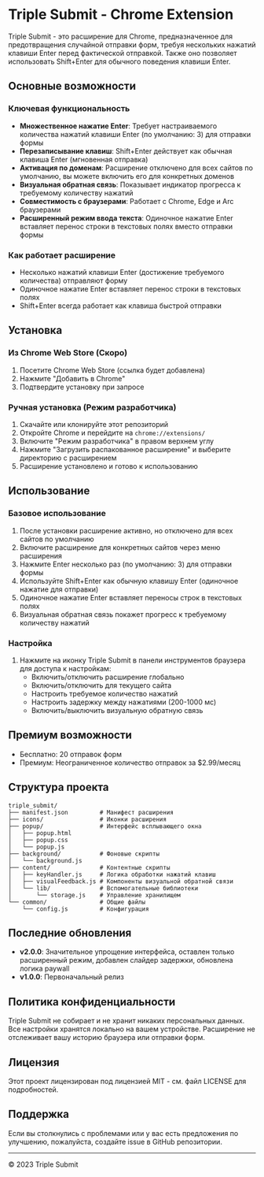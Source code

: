 # Triple Submit - Chrome Extension

Triple Submit - это расширение для Chrome, предназначенное для предотвращения случайной отправки форм, требуя нескольких нажатий клавиши Enter перед фактической отправкой. Также оно позволяет использовать Shift+Enter для обычного поведения клавиши Enter.

## Основные возможности

### Ключевая функциональность
- **Множественное нажатие Enter**: Требует настраиваемого количества нажатий клавиши Enter (по умолчанию: 3) для отправки формы
- **Перезаписывание клавиш**: Shift+Enter действует как обычная клавиша Enter (мгновенная отправка)
- **Активация по доменам**: Расширение отключено для всех сайтов по умолчанию, вы можете включить его для конкретных доменов
- **Визуальная обратная связь**: Показывает индикатор прогресса к требуемому количеству нажатий
- **Совместимость с браузерами**: Работает с Chrome, Edge и Arc браузерами
- **Расширенный режим ввода текста**: Одиночное нажатие Enter вставляет перенос строки в текстовых полях вместо отправки формы

### Как работает расширение
- Несколько нажатий клавиши Enter (достижение требуемого количества) отправляют форму
- Одиночное нажатие Enter вставляет перенос строки в текстовых полях
- Shift+Enter всегда работает как клавиша быстрой отправки

## Установка

### Из Chrome Web Store (Скоро)
1. Посетите Chrome Web Store (ссылка будет добавлена)
2. Нажмите "Добавить в Chrome"
3. Подтвердите установку при запросе

### Ручная установка (Режим разработчика)
1. Скачайте или клонируйте этот репозиторий
2. Откройте Chrome и перейдите на `chrome://extensions/`
3. Включите "Режим разработчика" в правом верхнем углу
4. Нажмите "Загрузить распакованное расширение" и выберите директорию с расширением
5. Расширение установлено и готово к использованию

## Использование

### Базовое использование
1. После установки расширение активно, но отключено для всех сайтов по умолчанию
2. Включите расширение для конкретных сайтов через меню расширения
3. Нажмите Enter несколько раз (по умолчанию: 3) для отправки формы
4. Используйте Shift+Enter как обычную клавишу Enter (одиночное нажатие для отправки)
5. Одиночное нажатие Enter вставляет переносы строк в текстовых полях
6. Визуальная обратная связь покажет прогресс к требуемому количеству нажатий

### Настройка
1. Нажмите на иконку Triple Submit в панели инструментов браузера для доступа к настройкам:
   - Включить/отключить расширение глобально
   - Включить/отключить для текущего сайта
   - Настроить требуемое количество нажатий
   - Настроить задержку между нажатиями (200-1000 мс)
   - Включить/выключить визуальную обратную связь

## Премиум возможности
- Бесплатно: 20 отправок форм
- Премиум: Неограниченное количество отправок за $2.99/месяц

## Структура проекта
```
triple_submit/
├── manifest.json         # Манифест расширения
├── icons/                # Иконки расширения
├── popup/                # Интерфейс всплывающего окна
│   ├── popup.html
│   ├── popup.css
│   └── popup.js
├── background/           # Фоновые скрипты
│   └── background.js
├── content/              # Контентные скрипты
│   ├── keyHandler.js     # Логика обработки нажатий клавиш
│   ├── visualFeedback.js # Компоненты визуальной обратной связи
│   └── lib/              # Вспомогательные библиотеки
│       └── storage.js    # Управление хранилищем
└── common/               # Общие файлы
    └── config.js         # Конфигурация
```

## Последние обновления
- **v2.0.0**: Значительное упрощение интерфейса, оставлен только расширенный режим, добавлен слайдер задержки, обновлена логика paywall
- **v1.0.0**: Первоначальный релиз

## Политика конфиденциальности
Triple Submit не собирает и не хранит никаких персональных данных. Все настройки хранятся локально на вашем устройстве. Расширение не отслеживает вашу историю браузера или отправки форм.

## Лицензия
Этот проект лицензирован под лицензией MIT - см. файл LICENSE для подробностей.

## Поддержка
Если вы столкнулись с проблемами или у вас есть предложения по улучшению, пожалуйста, создайте issue в GitHub репозитории.

---

© 2023 Triple Submit 